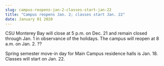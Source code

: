 ```yaml
---
slug: campus-reopens-jan-2-classes-start-jan-22
title: "Campus reopens Jan. 2; classes start Jan. 22"
date: January 01 2020
---
```


<p>CSU Monterey Bay will close at 5 p.m. on Dec. 21 and remain closed through Jan. 1 in observance of the holidays. The campus will reopen at 8 a.m. on Jan. 2. ??
</p><p>Spring semester move-in day for Main Campus residence halls is Jan. 18. Classes will start on Jan. 22.  
</p>
